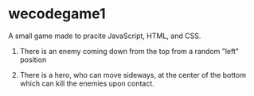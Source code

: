 # wecodegame1

A small game made to pracite JavaScript, HTML, and CSS.

1. There is an enemy coming down from the top from a random "left" position

2. There is a hero, who can move sideways, at the center of the bottom which can kill the enemies upon contact.
